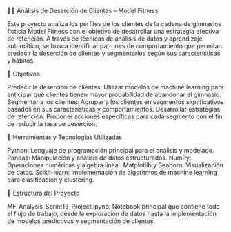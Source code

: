🏋️‍♀️ Análisis de Deserción de Clientes – Model Fitness

Este proyecto analiza los perfiles de los clientes de la cadena de gimnasios ficticia Model Fitness con el objetivo de desarrollar una estrategia efectiva de retención. A través de técnicas de análisis de datos y aprendizaje automático, se busca identificar patrones de comportamiento que permitan predecir la deserción de clientes y segmentarlos según sus características y hábitos.

🎯 Objetivos

Predecir la deserción de clientes: Utilizar modelos de machine learning para anticipar qué clientes tienen mayor probabilidad de abandonar el gimnasio.
Segmentar a los clientes: Agrupar a los clientes en segmentos significativos basados en sus características y comportamientos.
Desarrollar estrategias de retención: Proponer acciones específicas para cada segmento con el fin de reducir la tasa de deserción.

🧰 Herramientas y Tecnologías Utilizadas

Python: Lenguaje de programación principal para el análisis y modelado.
Pandas: Manipulación y análisis de datos estructurados.
NumPy: Operaciones numéricas y algebra lineal.
Matplotlib y Seaborn: Visualización de datos.
Scikit-learn: Implementación de algoritmos de machine learning para clasificación y clustering.

📁 Estructura del Proyecto

MF_Analysis_Sprint13_Project.ipynb: Notebook principal que contiene todo el flujo de trabajo, desde la exploración de datos hasta la implementación de modelos predictivos y segmentación de clientes.
